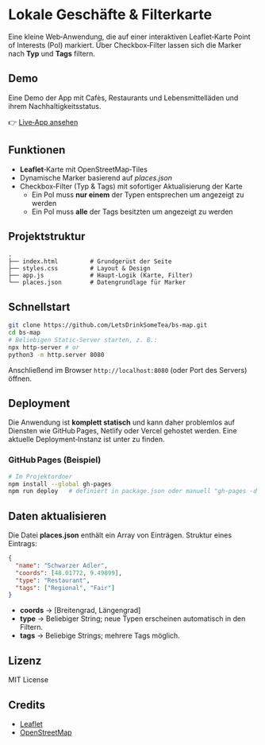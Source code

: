 # Lokale Geschäfte & Filterkarte

Eine kleine Web‑Anwendung, die auf einer interaktiven Leaflet‑Karte Point of Interests (PoI) markiert. Über Checkbox‑Filter lassen sich die Marker nach **Typ** und **Tags** filtern.

## Demo

Eine Demo der App mit Cafès, Restaurants und Lebensmittelläden und ihrem Nachhaltigkeitsstatus.

👉 [Live‑App ansehen](https://pages.faigle.dev/bs-map)

## Funktionen

* **Leaflet**‑Karte mit OpenStreetMap‑Tiles
* Dynamische Marker basierend auf *places.json*
* Checkbox‑Filter (Typ & Tags) mit sofortiger Aktualisierung der Karte
  * Ein PoI muss **nur einem** der Typen entsprechen um angezeigt zu werden
  * Ein PoI muss **alle** der Tags besitzten um angezeigt zu werden

## Projektstruktur

```text
.
├── index.html         # Grundgerüst der Seite
├── styles.css         # Layout & Design
├── app.js             # Haupt‑Logik (Karte, Filter)
└── places.json        # Datengrundlage für Marker
```

## Schnellstart

```bash
git clone https://github.com/LetsDrinkSomeTea/bs-map.git
cd bs-map
# Beliebigen Static‑Server starten, z. B.:
npx http-server # or
python3 -m http.server 8080
```

Anschließend im Browser `http://localhost:8080` (oder Port des Servers) öffnen.

## Deployment

Die Anwendung ist **komplett statisch** und kann daher problemlos auf Diensten wie GitHub Pages, Netlify oder Vercel gehostet werden. Eine aktuelle Deployment‑Instanz ist unter  zu finden.

### GitHub Pages (Beispiel)

```bash
# Im Projektordner
npm install --global gh-pages
npm run deploy   # definiert in package.json oder manuell "gh-pages -d ."
```

## Daten aktualisieren

Die Datei **places.json** enthält ein Array von Einträgen. Struktur eines Eintrags:

```json
{
  "name": "Schwarzer Adler",
  "coords": [48.01772, 9.49899],
  "type": "Restaurant",
  "tags": ["Regional", "Fair"]
}
```

* **coords** → \[Breitengrad, Längengrad]
* **type**   → Beliebiger String; neue Typen erscheinen automatisch in den Filtern.
* **tags**   → Beliebige Strings; mehrere Tags möglich.

## Lizenz

MIT License

## Credits

* [Leaflet](https://leafletjs.com)
* [OpenStreetMap](https://www.openstreetmap.org)

